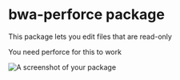 # bwa-perforce package

This package lets you edit files that are read-only

You need perforce for this to work

![A screenshot of your package](https://f.cloud.github.com/assets/69169/2290250/c35d867a-a017-11e3-86be-cd7c5bf3ff9b.gif)
